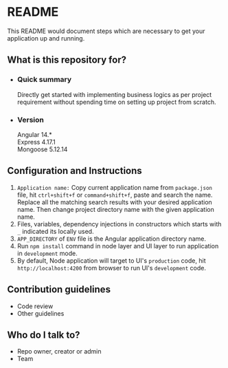 # README #

This README would document steps which are necessary to get your application up and running.

## What is this repository for? ##

* ### Quick summary ###

    Directly get started with implementing business logics as per project requirement without spending time on setting up project from scratch.

* ### Version ###

    Angular 14.* <br>
    Express 4.17.1 <br>
    Mongoose 5.12.14<br>

## Configuration and Instructions ##

  1. `Application name:` Copy current application name from `package.json` file, hit `ctrl+shift+f` or `command+shift+f`, paste and search the name. Replace all the matching search results with your desired application name. Then change project directory name with the given application name.
  2. Files, variables, dependency injections in constructors which starts with `_` indicated its locally used.
  3. `APP_DIRECTORY` of `ENV` file is the Angular application directory name.
  4. Run `npm install` command in node layer and UI layer to run application in `development` mode.
  5. By default, Node application will target to UI's `production` code, hit `http://localhost:4200` from browser to run UI's `development` code.

## Contribution guidelines ##

* Code review
* Other guidelines

## Who do I talk to? ##

* Repo owner, creator or admin
* Team
